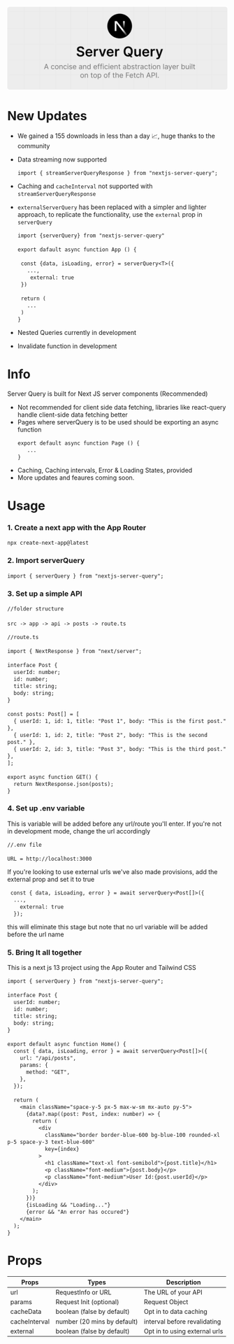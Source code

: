 <img src="./images/banner.png" alt="banner image"/>

# New Updates

- We gained a 155 downloads in less than a day 📈, huge thanks to the community
- Data streaming now supported
  ```tsx
  import { streamServerQueryResponse } from "nextjs-server-query";
  ```
- Caching and `cacheInterval` not supported with `streamServerQueryResponse`
- `externalServerQuery` has been replaced with a simpler and lighter approach, to replicate the functionality, use the `external` prop in `serverQuery`

  ```tsx
  import {serverQuery} from "nextjs-server-query"

  export dafault async function App () {

   const {data, isLoading, error} = serverQuery<T>({
     ...,
      external: true
   })

   return (
     ...
   )
  }
  ```

- Nested Queries currently in development
- Invalidate function in development

# Info

Server Query is built for Next JS server components (Recommended)

- Not recommended for client side data fetching, libraries like react-query handle client-side data fetching better
- Pages where serverQuery is to be used should be exporting an async function
  ```tsx
  export default async function Page () {
     ...
  }
  ```
- Caching, Caching intervals, Error & Loading States, provided
- More updates and feaures coming soon.

# Usage

### 1. Create a next app with the App Router

```
npx create-next-app@latest
```

### 2. Import serverQuery

```tsx
import { serverQuery } from "nextjs-server-query";
```

### 3. Set up a simple API

```md
//folder structure

src -> app -> api -> posts -> route.ts
```

```tsx
//route.ts

import { NextResponse } from "next/server";

interface Post {
  userId: number;
  id: number;
  title: string;
  body: string;
}

const posts: Post[] = [
  { userId: 1, id: 1, title: "Post 1", body: "This is the first post." },
  { userId: 1, id: 2, title: "Post 2", body: "This is the second post." },
  { userId: 2, id: 3, title: "Post 3", body: "This is the third post." },
];

export async function GET() {
  return NextResponse.json(posts);
}
```

### 4. Set up .env variable

This is variable will be added before any url/route you'll enter. If you're not in development mode, change the url accordingly

```
//.env file

URL = http://localhost:3000
```

If you're looking to use external urls we've also made provisions, add the external prop and set it to true

```tsx
 const { data, isLoading, error } = await serverQuery<Post[]>({
  ...,
    external: true
  });
```

this will eliminate this stage but note that no url variable will be added before the url name

### 5. Bring It all together

This is a next js 13 project using the App Router and Tailwind CSS

```tsx
import { serverQuery } from "nextjs-server-query";

interface Post {
  userId: number;
  id: number;
  title: string;
  body: string;
}

export default async function Home() {
  const { data, isLoading, error } = await serverQuery<Post[]>({
    url: "/api/posts",
    params: {
      method: "GET",
    },
  });

  return (
    <main className="space-y-5 px-5 max-w-sm mx-auto py-5">
      {data?.map((post: Post, index: number) => {
        return (
          <div
            className="border border-blue-600 bg-blue-100 rounded-xl p-5 space-y-3 text-blue-600"
            key={index}
          >
            <h1 className="text-xl font-semibold">{post.title}</h1>
            <p className="font-medium">{post.body}</p>
            <p className="font-medium">User Id:{post.userId}</p>
          </div>
        );
      })}
      {isLoading && "Loading..."}
      {error && "An error has occured"}
    </main>
  );
}
```

# Props

| Props         | Types                       | Description                   |
| ------------- | --------------------------- | ----------------------------- |
| url           | RequestInfo or URL          | The URL of your API           |
| params        | Request Init (optional)     | Request Object                |
| cacheData     | boolean (false by default)  | Opt in to data caching        |
| cacheInterval | number (20 mins by default) | interval before revalidating  |
| external      | boolean (false by default)  | Opt in to using external urls |
